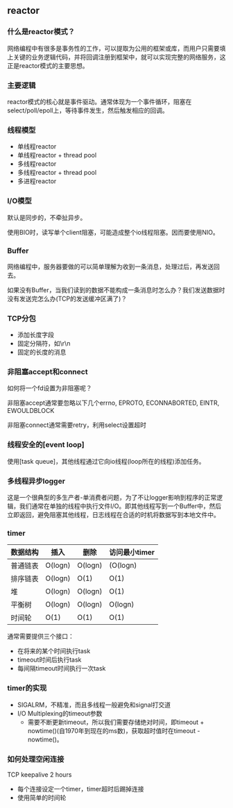 ## reactor
### 什么是reactor模式？
网络编程中有很多是事务性的工作，可以提取为公用的框架或库，而用户只需要填上关键的业务逻辑代码，并将回调注册到框架中，就可以实现完整的网络服务，这正是reactor模式的主要思想。

### 主要逻辑
reactor模式的核心就是事件驱动。通常体现为一个事件循环，阻塞在select/poll/epoll上，等待事件发生，然后触发相应的回调。

### 线程模型
+ 单线程reactor
+ 单线程reactor + thread pool
+ 多线程reactor
+ 多线程reactor + thread pool
+ 多进程reactor

### I/O模型
默认是同步的，不牵扯异步。

使用BIO时，读写单个client阻塞，可能造成整个io线程阻塞。因而要使用NIO。

### Buffer
网络编程中，服务器要做的可以简单理解为收到一条消息，处理过后，再发送回去。

如果没有Buffer，当我们读到的数据不能构成一条消息时怎么办？我们发送数据时没有发送完怎么办(TCP的发送缓冲区满了)？

### TCP分包
+ 添加长度字段
+ 固定分隔符，如\r\n
+ 固定的长度的消息

### 非阻塞accept和connect
如何将一个fd设置为非阻塞呢？

非阻塞accept通常要忽略以下几个errno, EPROTO, ECONNABORTED, EINTR, EWOULDBLOCK

非阻塞connect通常需要retry，利用select设置超时

### 线程安全的[event loop]
使用[task queue]，其他线程通过它向io线程(loop所在的线程)添加任务。

### 多线程异步logger
这是一个很典型的多生产者-单消费者问题，为了不让logger影响到程序的正常逻辑，我们通常在单独的线程中执行文件I/O。即其他线程写到一个Buffer中，然后立即返回，避免阻塞其他线程，日志线程在合适的时机将数据写到本地文件中。

### timer

|数据结构|插入|删除|访问最小timer|
|---|---|---|---|
|普通链表|O(logn)|O(logn)|(O(logn)|
|排序链表|O(logn)|O(1)|O(1)|
|堆|O(logn)|O(logn)|O(1)|
|平衡树|O(logn)|O(logn)|O(logn)|
|时间轮|O(1)|O(1)|O(1)|

通常需要提供三个接口：
+ 在将来的某个时间执行task
+ timeout时间后执行task
+ 每间隔timeout时间执行一次task

### timer的实现
+ SIGALRM，不精准，而且多线程一般避免和signal打交道
+ I/O Multiplexing的timeout参数
	+ 需要不断更新timeout，所以我们需要存储绝对时间，即timeout + nowtime()(自1970年到现在的ms数)，获取超时值时在timeout - nowtime()。

### 如何处理空闲连接
TCP keepalive 2 hours

+ 每个连接设定一个timer，timer超时后踢掉连接
+ 使用简单的时间轮
